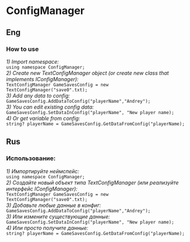 # ConfigManager

## Eng
### How to use
_1) Import namespace:_ <br>
```using namespace ConfigManager;``` <br>
_2) Create new TextConfigManager object (or create new class that implements IConfigManager):_ <br>
```TextConfigManager GameSavesConfig = new TextConfigManager("save0".txt);``` <br>
_3) Add any data to config:_ <br>
```GameSavesConfig.AddDataToConfig("playerName","Andrey");``` <br>
_3) You can edit existing config data:_ <br>
```GameSavesConfig.SetDataInConfig("playerName", "New player name);``` <br>
_4) Or get variable from config:_ <br>
```string? playerName = GameSavesConfig.GetDataFromConfig("playerName);``` <br>


## Rus
### Использование:
_1) Импортируйте неймспейс:_ <br>
```using namespace ConfigManager;``` <br>
_2) Создайте новый объект типа TextConfigManager (или реализуйте интерфейс IConfigManager):_ <br>
```TextConfigManager GameSavesConfig = new TextConfigManager("save0".txt);``` <br>
_3) Добавьте любые данные в конфиг:_ <br>
```GameSavesConfig.AddDataToConfig("playerName","Andrey");``` <br>
_3) Или измените существующие данные:_ <br>
```GameSavesConfig.SetDataInConfig("playerName", "New player name);``` <br>
_4) Или просто получите данные:_ <br>
```string? playerName = GameSavesConfig.GetDataFromConfig("playerName);``` <br>
